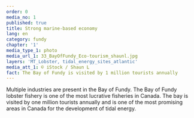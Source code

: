 ```yaml
---
order: 0
media_no: 1
published: true
title: Strong marine-based economy
lang: en
category: fundy
chapter: '1'
media_type_1: photo
media_url_1: 33_BayOfFundy_Eco-tourism_shaunl.jpg
layers: 'MT_Lobster, tidal_energy_sites_atlantic'
media_att_1: © iStock / Shaun L
fact: The Bay of Fundy is visited by 1 million tourists annually
---
```


Multiple industries are present in the Bay of Fundy. The Bay of Fundy lobster fishery is one of the most lucrative fisheries in Canada. The bay is visited by one million tourists annually and is one of the most promising areas in Canada for the development of tidal energy.
